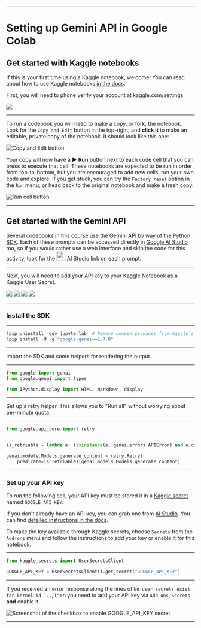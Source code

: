 
---

# Setting up Gemini API in Google Colab

## Get started with Kaggle notebooks

If this is your first time using a Kaggle notebook, welcome! You can read about how to use Kaggle notebooks [in the docs](https://www.kaggle.com/docs/notebooks).

First, you will need to phone verify your account at kaggle.com/settings.

![](https://storage.googleapis.com/kaggle-media/Images/5dgai_0.png)

---

To run a codebook you will need to make a copy, or fork, the notebook. Look for the `Copy and Edit` button in the top-right, and **click it** to make an editable, private copy of the notebook. It should look like this one:

![Copy and Edit button](https://storage.googleapis.com/kaggle-media/Images/5gdai_sc_1.png)

Your copy will now have a ▶️ **Run** button next to each code cell that you can press to execute that cell. These notebooks are expected to be run in order from top-to-bottom, but you are encouraged to add new cells, run your own code and explore. If you get stuck, you can try the `Factory reset` option in the `Run` menu, or head back to the original notebook and make a fresh copy.

![Run cell button](https://storage.googleapis.com/kaggle-media/Images/5gdai_sc_2.png)

---

## Get started with the Gemini API

Several codebooks in this course use the [Gemini API](https://ai.google.dev/gemini-api/) by way of the [Python SDK](https://pypi.org/project/google-genai/). Each of these prompts can be accessed directly in [Google AI Studio](https://aistudio.google.com/) too, so if you would rather use a web interface and skip the code for this activity, look for the <img src="https://ai.google.dev/site-assets/images/marketing/home/icon-ais.png" style="height: 24px" height=24/> AI Studio link on each prompt.

---

Next, you will need to add your API key to your Kaggle Notebook as a Kaggle User Secret.

![](https://storage.googleapis.com/kaggle-media/Images/5dgai_1.png)
![](https://storage.googleapis.com/kaggle-media/Images/5dgai_2.png)
![](https://storage.googleapis.com/kaggle-media/Images/5dgai_3.png)
![](https://storage.googleapis.com/kaggle-media/Images/5dgai_4.png)

---

### Install the SDK

---

```python
!pip uninstall -qqy jupyterlab  # Remove unused packages from Kaggle's base image that conflict
!pip install -U -q "google-genai==1.7.0"
```

---

Import the SDK and some helpers for rendering the output.

---

```python
from google import genai
from google.genai import types

from IPython.display import HTML, Markdown, display
```

---

Set up a retry helper. This allows you to "Run all" without worrying about per-minute quota.

---

```python
from google.api_core import retry


is_retriable = lambda e: (isinstance(e, genai.errors.APIError) and e.code in {429, 503})

genai.models.Models.generate_content = retry.Retry(
    predicate=is_retriable)(genai.models.Models.generate_content)
```

---

### Set up your API key

To run the following cell, your API key must be stored it in a [Kaggle secret](https://www.kaggle.com/discussions/product-feedback/114053) named `GOOGLE_API_KEY`.

If you don't already have an API key, you can grab one from [AI Studio](https://aistudio.google.com/app/apikey). You can find [detailed instructions in the docs](https://ai.google.dev/gemini-api/docs/api-key).

To make the key available through Kaggle secrets, choose `Secrets` from the `Add-ons` menu and follow the instructions to add your key or enable it for this notebook.

---

```python
from kaggle_secrets import UserSecretsClient

GOOGLE_API_KEY = UserSecretsClient().get_secret("GOOGLE_API_KEY")
```

---

If you received an error response along the lines of `No user secrets exist for kernel id ...`, then you need to add your API key via `Add-ons`, `Secrets` **and** enable it.

![Screenshot of the checkbox to enable GOOGLE_API_KEY secret](https://storage.googleapis.com/kaggle-media/Images/5gdai_sc_3.png)

---